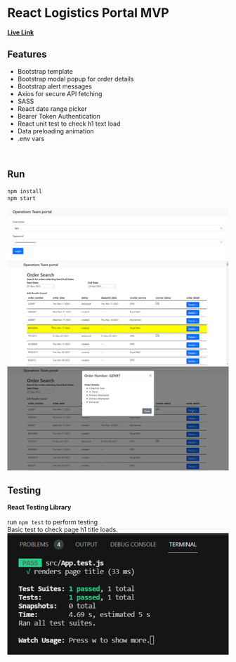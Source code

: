# React Logistics Portal MVP
__[Live Link](https://xenodochial-lamarr-0524dc.netlify.app/)__
<br />


## Features
- Bootstrap template
- Bootstrap modal popup for order details
- Bootstrap alert messages
- Axios for secure API fetching
- SASS
- React date range picker 
- Bearer Token Authentication
- React unit test to check h1 text load
- Data preloading animation
- .env vars


<br />

## Run
````cmd
npm install
npm start
````
![Example1](./md/example1.png)
![Example2](./md/example2.png)
![Example3](./md/example3.png)

## Testing
__React Testing Library__
<br /><br />
run `npm test` to perform testing
<br />
Basic test to check page h1 title loads.
<br />
![React Testing Library 1](./md/test1.png)